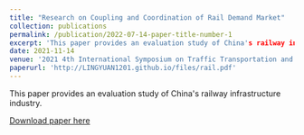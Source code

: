 ```yaml
---
title: "Research on Coupling and Coordination of Rail Demand Market"
collection: publications
permalink: /publication/2022-07-14-paper-title-number-1
excerpt: 'This paper provides an evaluation study of China's railway infrastructure industry.'
date: 2021-11-14
venue: '2021 4th International Symposium on Traffic Transportation and Civil Architecture (ISTTCA)'
paperurl: 'http://LINGYUAN1201.github.io/files/rail.pdf'
---
```


This paper provides an evaluation study of China's railway infrastructure industry.

[Download paper here](http://LINGYUAN1201.github.io/files/rail.pdf)
